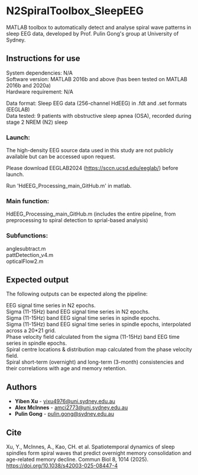 # N2SpiralToolbox_SleepEEG
MATLAB toolbox to automatically detect and analyse spiral wave patterns in sleep EEG data, developed by Prof. Pulin Gong's group at University of Sydney.
## Instructions for use
System dependencies: N/A <br />
Software version: MATLAB 2016b and above (has been tested on MATLAB 2016b and 2020a) <br />
Hardware requirement: N/A

Data format: Sleep EEG data (256-channel HdEEG) in .fdt and .set formats (EEGLAB) <br />
Data tested: 9 patients with obstructive sleep apnea (OSA), recorded during stage 2 NREM (N2) sleep <br />

### Launch: <br />
The high-density EEG source data used in this study are not publicly available but can be accessed upon request. 

Please download EEGLAB2024 (https://sccn.ucsd.edu/eeglab/) before launch.

Run 'HdEEG_Processing_main_GitHub.m' in matlab. 

### Main function: 

HdEEG_Processing_main_GitHub.m (includes the entire pipeline, from preprocessing to spiral detection to sprial-based analysis)

### Subfunctions:
anglesubtract.m <br />
pattDetection_v4.m <br />
opticalFlow2.m <br />

## Expected output <br />

The following outputs can be expected along the pipeline:<br />

EEG signal time series in N2 epochs.<br />
Sigma (11-15Hz) band EEG signal time series in N2 epochs.<br />
Sigma (11-15Hz) band EEG signal time series in spindle epochs.<br />
Sigma (11-15Hz) band EEG signal time series in spindle epochs, interpolated across a 20*21 grid.<br />
Phase velocity field calculated from the sigma (11-15Hz) band EEG time series in spindle epochs.<br />
Spiral centre locations & distribution map calculated from the phase velocity field.<br />
Spiral short-term (overnight) and long-term (3-month) consistencies and their correlations with age and memory retention.<br />


## Authors

* **Yiben Xu** - yixu4976@uni.sydney.edu.au
* **Alex McInnes** - amci2773@uni.sydney.edu.au
* **Pulin Gong** - pulin.gong@sydney.edu.au
  
## Cite
Xu, Y., McInnes, A., Kao, CH. et al. Spatiotemporal dynamics of sleep spindles form spiral waves that predict overnight memory consolidation and age-related memory decline. Commun Biol 8, 1014 (2025). https://doi.org/10.1038/s42003-025-08447-4
